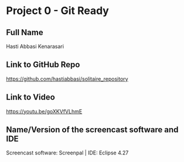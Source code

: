 # Project 0 - Git Ready

## Full Name
Hasti Abbasi Kenarasari

## Link to GitHub Repo 
https://github.com/hastiabbasi/solitaire_repository

## Link to Video 
https://youtu.be/goXKVfVLhmE

## Name/Version of the screencast software and IDE
Screencast software: Screenpal | IDE: Eclipse 4.27
